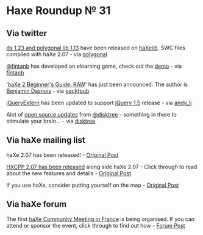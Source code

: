 [_template]: roundup.html
# Haxe Roundup № 31

## Via twitter
[ds 1.23 and polygonal lib 1.13][link 1] have been released on [haXelib][link 2]. SWC files compiled with haXe 2.07 - via [polygonal][link 3]

[@fintanb][link 4] has developed an elearning game, check out the [demo][link 21] - via [fintanb][link 5]

‘[haXe 2 Beginner's Guide: RAW][link 6]' has just been announced. The author is [Benjamin Dasnois][link 7] - via [packtpub][link 8]

[jQueryExtern][link 9] has been updated to support [jQuery 1.5][link 10] release - via [andy_li][link 11]

Alot of [open source updates][link 12] from [@disktree][link 13] - something in there to stimulate your brain… - via [disktree][link 14]

## Via haXe mailing list
haXe 2.07 has been released! - [Original Post][link 15]

[HXCPP 2.07 has been released][link 16] along side haXe 2.07 - Click through to read about the new features and details - [Original Post][link 17]

If you use haXe, consider putting yourself on the map - [Original Post][link 18]

## Via haXe forum
The first [haXe Community Meeting in France][link 19] is being organised. If you can attend or sponsor the event, click through to find out how - [Forum Post][link 20]

[link 1]: http://code.google.com/p/polygonal/ "Polygonal haXe library for game developers - Google Code"
[link 2]: http://lib.haxe.org/p/polygonal "Polygonal haXeLib"
[link 3]: http://www.twitter.com/polygonal "@polygonal"
[link 4]: http://www.twitter.com/fintanb "@fintanb"
[link 5]: http://www.twitter.com/fintanb "@fintanb"
[link 6]: https://www.packtpub.com/haxe-2-beginners-guide/book "haXe 2 Beginner's Guide: RAW"
[link 7]: http://www.benjamindasnois.com/ "Benjamin Dasnois"
[link 8]: http://www.twitter.com/packtpub "@packtpub"
[link 9]: http://lib.haxe.org/p/jQueryExtern "jQueryExtern for haXe - haXeLib"
[link 10]: http://api.jquery.com/category/version/1.5/ "jQuery 1.5"
[link 11]: http://www.twitter.com/andy_li "@andy_li"
[link 12]: http://blog.disktree.net/?p=126 "Open Source Updates - blog.disktree.net"
[link 13]: http://www.twitter.com/disktree "@disktree"
[link 14]: http://www.twitter.com/disktree "@disktree"
[link 15]: http://haxe.1354130.n2.nabble.com/2-07-Released-td5974705.html "haXe 2.07 released! - haXe Mailing List"
[link 16]: http://code.google.com/p/hxcpp/ "HXCPP - Google Code"
[link 17]: http://haxe.1354130.n2.nabble.com/2-07-Released-td5974705.html#a5974921 "HXCPP 2.07 has been released! - haXe Mailing List"
[link 18]: http://haxe.1354130.n2.nabble.com/haxe-developer-map-td5987667.html "haXe Developer Map"
[link 19]: http://haxe.org/com/meet2011?lang=en "haXe Community Meeting in France"
[link 20]: http://haxe.org/forum/thread/2488 "haXe Community Meeting in France - haXe Forum"
[link 21]: http://www.fboyle.com/cmpcdemo/ "demo"


